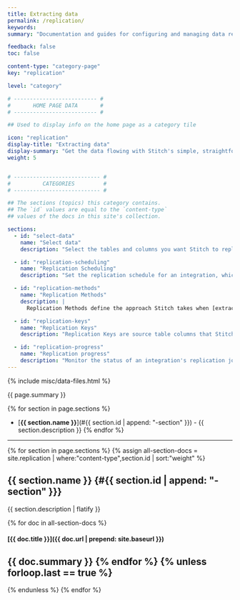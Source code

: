 ```yaml
---
title: Extracting data
permalink: /replication/
keywords: 
summary: "Documentation and guides for configuring and managing data replication for your Stitch integrations."

feedback: false
toc: false

content-type: "category-page"
key: "replication"

level: "category"

# -------------------------- #
#       HOME PAGE DATA       #
# -------------------------- #

## Used to display info on the home page as a category tile

icon: "replication"
display-title: "Extracting data"
display-summary: "Get the data flowing with Stitch's simple, straightforward replication settings."
weight: 5


# --------------------------- #
#          CATEGORIES         #
# --------------------------- #

## The sections (topics) this category contains.
## The `id` values are equal to the `content-type`
## values of the docs in this site's collection.

sections:
  - id: "select-data"
    name: "Select data"
    description: "Select the tables and columns you want Stitch to replicate from your integration."

  - id: "replication-scheduling"
    name: "Replication Scheduling"
    description: "Set the replication schedule for an integration, which defines when and how often Stitch should run replication jobs."

  - id: "replication-methods"
    name: "Replication Methods"
    description: |
      Replication Methods define the approach Stitch takes when [extracting data](https://www.stitchdata.com/resources/what-is-data-extraction/){:target="new"} from a source during a replication job.

  - id: "replication-keys"
    name: "Replication Keys"
    description: "Replication Keys are source table columns that Stitch uses to identify new and updated data when using an incremental Replication Method."

  - id: "replication-progress"
    name: "Replication progress"
    description: "Monitor the status of an integration's replication job, including extraction and loading progress."
---
```

{% include misc/data-files.html %}

{{ page.summary }}

{% for section in page.sections %}
- [**{{ section.name }}**](#{{ section.id | append: "-section" }}) - {{ section.description }}
{% endfor %}

---

{% for section in page.sections %}
{% assign all-section-docs = site.replication | where:"content-type",section.id | sort:"weight" %}

## {{ section.name }} {#{{ section.id | append: "-section" }}}

{{ section.description | flatify }}

{% for doc in all-section-docs %}
#### [{{ doc.title }}]({{ doc.url | prepend: site.baseurl }})

{{ doc.summary }}
{% endfor %}
{% unless forloop.last == true %}
---
{% endunless %}
{% endfor %}
